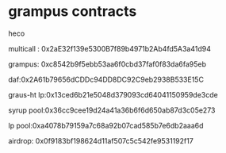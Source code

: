 # grampus contracts
heco

multicall : 0x2aE32f139e5300B7f89b4971b2Ab4fd5A3a41d94

grampus: 0xc8542b9f5ebb53aa6f0cbd37faf0f83da6fa95eb

daf:0x2A61b79656dCDDc94DD8DC92C9eb2938B533E15C

graus-ht lp:0x13ced6b21e5048d379093cd64041150959de3cde

syrup pool:0x36cc9cee19d24a41a36b6f6d650ab87d3c05e273

lp pool:0xa4078b79159a7c68a92b07cad585b7e6db2aaa6d

airdrop: 0x0f9183bf198624d11af507c5c542fe9531192f17

